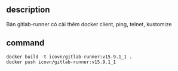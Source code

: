 ## description
Bản gitlab-runner có cài thêm docker client, ping, telnet, kustomize

## command
```shell
docker build -t icovn/gitlab-runner:v15.9.1_1 .
docker push icovn/gitlab-runner:v15.9.1_1
```